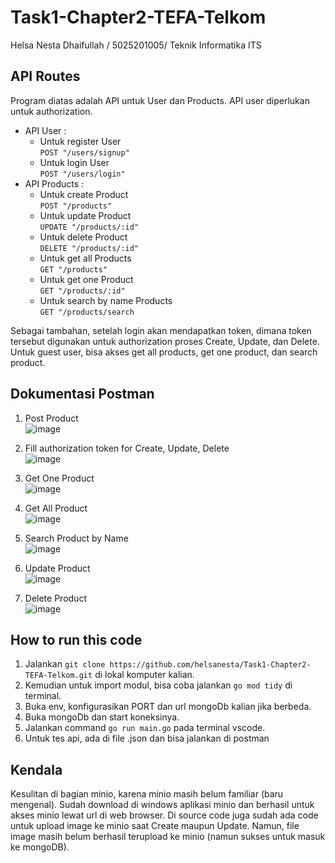 # Task1-Chapter2-TEFA-Telkom

Helsa Nesta Dhaifullah / 5025201005/ Teknik Informatika ITS <br />

## API Routes
Program diatas adalah API untuk User dan Products. API user diperlukan untuk authorization. <br />
- API User : 
  - Untuk register User <br />
  ```POST "/users/signup"```
  - Untuk login User <br />
  ```POST "/users/login"```
- API Products : 
  - Untuk create Product <br />
  ```POST "/products"```
  - Untuk update Product <br />
  ```UPDATE "/products/:id"```
  - Untuk delete Product <br />
  ```DELETE "/products/:id"```
  - Untuk get all Products <br />
  ```GET "/products"```
  - Untuk get one Product <br />
  ```GET "/products/:id"```
  - Untuk search by name Products <br />
  ```GET "/products/search```

Sebagai tambahan, setelah login akan mendapatkan token, dimana token tersebut digunakan untuk authorization proses Create, Update, dan Delete. <br />
Untuk guest user, bisa akses get all products, get one product, dan search product.

## Dokumentasi Postman
1. Post Product <br />
![image](https://github.com/helsanesta/Task1-Chapter2-TEFA-Telkom/assets/70515589/88a8a737-7c3d-4009-9875-4dfaf81bacd5)

2. Fill authorization token for Create, Update, Delete <br>
![image](https://github.com/helsanesta/Task1-Chapter2-TEFA-Telkom/assets/70515589/cecb4710-7acb-4e81-80e7-d64f433e43a7)

3. Get One Product <br>
![image](https://github.com/helsanesta/Task1-Chapter2-TEFA-Telkom/assets/70515589/1f3e9885-ab3e-4da3-9e89-68da250019a9)

4. Get All Product <br>
![image](https://github.com/helsanesta/Task1-Chapter2-TEFA-Telkom/assets/70515589/e631eb95-0d23-4024-b756-7392e0393d64)

5. Search Product by Name <br>
![image](https://github.com/helsanesta/Task1-Chapter2-TEFA-Telkom/assets/70515589/dd1f297d-ce79-48c1-bd26-af604cdf2c1c)

6. Update Product <br>
![image](https://github.com/helsanesta/Task1-Chapter2-TEFA-Telkom/assets/70515589/ccf10a8b-6a4b-4a3f-9479-fce47f424d30)

9. Delete Product <br>
![image](https://github.com/helsanesta/Task1-Chapter2-TEFA-Telkom/assets/70515589/9ddded7c-9b5e-421c-9c87-bd0ca56a35f0)


## How to run this code
1. Jalankan `git clone https://github.com/helsanesta/Task1-Chapter2-TEFA-Telkom.git` di lokal komputer kalian.
2. Kemudian untuk import modul, bisa coba jalankan `go mod tidy` di terminal.
3. Buka env, konfigurasikan PORT dan url mongoDb kalian jika berbeda.
4. Buka mongoDb dan start koneksinya.
5. Jalankan command `go run main.go` pada terminal vscode.
6. Untuk tes api, ada di file .json dan bisa jalankan di postman

## Kendala
Kesulitan di bagian minio, karena minio masih belum familiar (baru mengenal). Sudah download di windows aplikasi minio dan berhasil untuk akses minio lewat url di web browser. Di source code juga sudah ada code untuk upload image ke minio saat Create maupun Update. Namun, file image masih belum berhasil terupload ke minio (namun sukses untuk masuk ke mongoDB).
